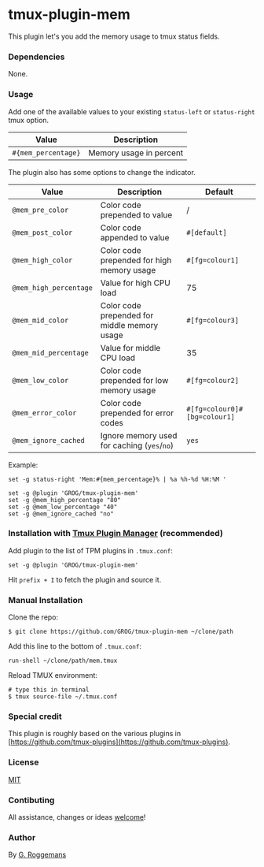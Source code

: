 # tmux-plugin-mem

This plugin let's you add the memory usage to tmux status fields.


### Dependencies

None.


### Usage

Add one of the available values to your existing `status-left` or
`status-right` tmux option.

| Value | Description |
|-------|-------------|
| `#{mem_percentage}` | Memory usage in percent |

The plugin also has some options to change the indicator.

| Value | Description | Default |
|-------|-------------|---------|
| `@mem_pre_color` | Color code prepended to value | / |
| `@mem_post_color` | Color code appended to value | `#[default]` |
| `@mem_high_color` | Color code prepended for high memory usage | `#[fg=colour1]` |
| `@mem_high_percentage` | Value for high CPU load |  75 |
| `@mem_mid_color` | Color code prepended for middle memory usage | `#[fg=colour3]` |
| `@mem_mid_percentage` | Value for middle CPU load |  35 |
| `@mem_low_color` | Color code prepended for low memory usage | `#[fg=colour2]` |
| `@mem_error_color` | Color code prepended for error codes | `#[fg=colour0]#[bg=colour1]` |
| `@mem_ignore_cached` | Ignore memory used for caching (`yes`/`no`) | `yes` |

Example:

    set -g status-right 'Mem:#{mem_percentage}% | %a %h-%d %H:%M '

    set -g @plugin 'GROG/tmux-plugin-mem'
    set -g @mem_high_percentage "80"
    set -g @mem_low_percentage "40"
    set -g @mem_ignore_cached "no"


### Installation with [Tmux Plugin Manager](https://github.com/tmux-plugins/tpm) (recommended)

Add plugin to the list of TPM plugins in `.tmux.conf`:

    set -g @plugin 'GROG/tmux-plugin-mem'

Hit `prefix + I` to fetch the plugin and source it.


### Manual Installation

Clone the repo:

    $ git clone https://github.com/GROG/tmux-plugin-mem ~/clone/path

Add this line to the bottom of `.tmux.conf`:

    run-shell ~/clone/path/mem.tmux

Reload TMUX environment:

    # type this in terminal
    $ tmux source-file ~/.tmux.conf


### Special credit

This plugin is roughly based on the various plugins in
[https://github.com/tmux-plugins](https://github.com/tmux-plugins).


### License

[MIT](LICENSE)


### Contibuting

All assistance, changes or ideas
[welcome](https://github.com/GROG/tmux-plugin-mem/issues)!


### Author

By [G. Roggemans](https://github.com/groggemans)
